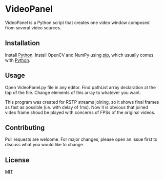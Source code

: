 # VideoPanel

VideoPanel is a Python script that creates one video window composed from several video sources.

## Installation

Install [Python](https://www.python.org/).
Install OpenCV and NumPy using [pip](https://pip.pypa.io), which usually comes with [Python](https://www.python.org/).

## Usage

Open VideoPanel.py file in any editor.
Find pathList array declaration at the top of the file.
Change elements of this array to whatever you want.

This program was created for RSTP streams joining, so it shows final frames as fast as possible (i.e. with delay of 1ms).
Now it is obvious that joined video frame shoud be played with concerns of FPSs of the original videos.

## Contributing
Pull requests are welcome. For major changes, please open an issue first to discuss what you would like to change.

## License
[MIT](https://choosealicense.com/licenses/mit/)